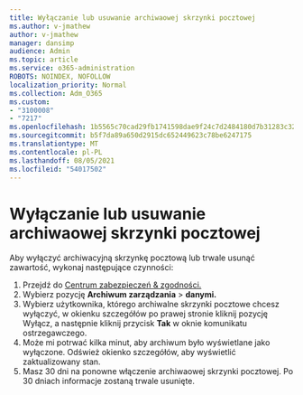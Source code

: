 ```yaml
---
title: Wyłączanie lub usuwanie archiwaowej skrzynki pocztowej
ms.author: v-jmathew
author: v-jmathew
manager: dansimp
audience: Admin
ms.topic: article
ms.service: o365-administration
ROBOTS: NOINDEX, NOFOLLOW
localization_priority: Normal
ms.collection: Adm_O365
ms.custom:
- "3100008"
- "7217"
ms.openlocfilehash: 1b5565c70cad29fb1741598dae9f24c7d2484180d7b31283c32894fa3c16139d
ms.sourcegitcommit: b5f7da89a650d2915dc652449623c78be6247175
ms.translationtype: MT
ms.contentlocale: pl-PL
ms.lasthandoff: 08/05/2021
ms.locfileid: "54017502"
---
```

# <a name="disable-or-delete-an-archive-mailbox"></a>Wyłączanie lub usuwanie archiwaowej skrzynki pocztowej

Aby wyłączyć archiwacyjną skrzynkę pocztową lub trwale usunąć zawartość, wykonaj następujące czynności:

1. Przejdź do [Centrum zabezpieczeń & zgodności.]( https://go.microsoft.com/fwlink/p/?linkid=2077143)
2. Wybierz pozycję **Archiwum zarządzania**  >  **danymi.**
3. Wybierz użytkownika, którego archiwalne skrzynki pocztowe chcesz wyłączyć, w  okienku szczegółów po prawej stronie kliknij pozycję Wyłącz, a następnie kliknij przycisk **Tak** w oknie komunikatu ostrzegawczego.
4. Może mi potrwać kilka minut, aby archiwum było wyświetlane jako wyłączone. Odśwież okienko szczegółów, aby wyświetlić zaktualizowany stan.
5. Masz 30 dni na ponowne włączenie archiwaowej skrzynki pocztowej. Po 30 dniach informacje zostaną trwale usunięte.
